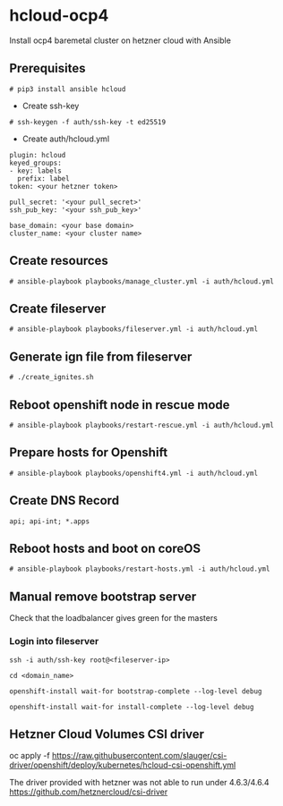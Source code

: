 # hcloud-ocp4

Install ocp4 baremetal cluster on hetzner cloud with Ansible

## Prerequisites

```# pip3 install ansible hcloud ```

- Create ssh-key

```# ssh-keygen -f auth/ssh-key -t ed25519 ```

- Create auth/hcloud.yml

```
plugin: hcloud
keyed_groups:
- key: labels
  prefix: label
token: <your hetzner token>

pull_secret: '<your pull_secret>'
ssh_pub_key: '<your ssh_pub_key>'

base_domain: <your base domain>
cluster_name: <your cluster name>
```


## Create resources

```# ansible-playbook playbooks/manage_cluster.yml -i auth/hcloud.yml ```

## Create fileserver

```# ansible-playbook playbooks/fileserver.yml -i auth/hcloud.yml ```

## Generate ign file from fileserver

```# ./create_ignites.sh ```

## Reboot openshift node in rescue mode

```# ansible-playbook playbooks/restart-rescue.yml -i auth/hcloud.yml ```

## Prepare hosts for Openshift

```# ansible-playbook playbooks/openshift4.yml -i auth/hcloud.yml ```

## Create DNS Record

```api; api-int; *.apps ```

## Reboot hosts and boot on coreOS

```# ansible-playbook playbooks/restart-hosts.yml -i auth/hcloud.yml ```

## Manual remove bootstrap server
Check that the loadbalancer gives green for the masters

### Login into fileserver
``` ssh -i auth/ssh-key root@<fileserver-ip> ```

``` cd <domain_name> ```

```openshift-install wait-for bootstrap-complete --log-level debug ```

```openshift-install wait-for install-complete --log-level debug ```



## Hetzner Cloud Volumes CSI driver
oc apply -f https://raw.githubusercontent.com/slauger/csi-driver/openshift/deploy/kubernetes/hcloud-csi-openshift.yml

The driver provided with hetzner was not able to run under 4.6.3/4.6.4
https://github.com/hetznercloud/csi-driver



